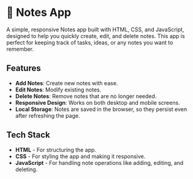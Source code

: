 

# 📝 Notes App

A simple, responsive Notes app built with HTML, CSS, and JavaScript, designed to help you quickly create, edit, and delete notes. This app is perfect for keeping track of tasks, ideas, or any notes you want to remember.

## Features

- **Add Notes**: Create new notes with ease.
- **Edit Notes**: Modify existing notes.
- **Delete Notes**: Remove notes that are no longer needed.
- **Responsive Design**: Works on both desktop and mobile screens.
- **Local Storage**: Notes are saved in the browser, so they persist even after refreshing the page.

## Tech Stack

- **HTML** - For structuring the app.
- **CSS** - For styling the app and making it responsive.
- **JavaScript** - For handling note operations like adding, editing, and deleting.

